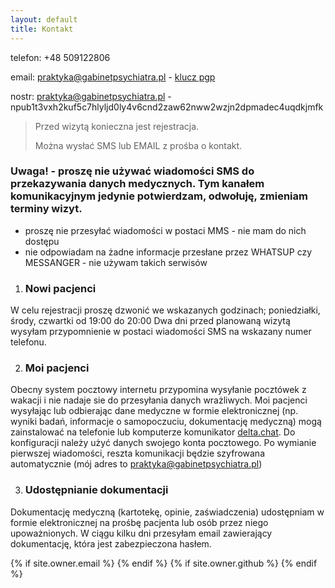```yaml
---
layout: default
title: Kontakt
---
```


telefon: +48 509122806

email: praktyka@gabinetpsychiatra.pl - [klucz pgp](https://gabinetpsychiatra.pl/pgp)

nostr: praktyka@gabinetpsychiatra.pl - npub1t3vxh2kuf5c7hlyljd0ly4v6cnd2zaw62nww2wzjn2dpmadec4uqdkjmfk

> Przed wizytą konieczna jest rejestracja.
>
> Można wysłać SMS lub EMAIL z prośba o kontakt.


### Uwaga! - proszę nie używać wiadomości SMS do przekazywania danych medycznych. Tym kanałem komunikacyjnym jedynie potwierdzam, odwołuję, zmieniam terminy wizyt.
 - proszę nie przesyłać wiadomości w postaci MMS - nie mam do nich dostępu
 - nie odpowiadam na żadne informacje przesłane przez WHATSUP czy MESSANGER - nie używam takich serwisów 

1. ### Nowi pacjenci 
W celu rejestracji proszę dzwonić we wskazanych godzinach; poniedziałki, środy, czwartki od 19:00 do 20:00 
Dwa dni przed planowaną wizytą wysyłam przypomnienie w postaci wiadomości SMS na wskazany numer telefonu. 

2. ### Moi pacjenci 
Obecny system pocztowy internetu przypomina wysyłanie pocztówek z wakacji i nie nadaje sie do przesyłania danych
wrażliwych. Moi pacjenci wysyłając lub odbierając dane medyczne w formie elektronicznej (np. wyniki badań, informacje o samopoczuciu, dokumentację medyczną) mogą zainstalować na telefonie lub komputerze komunikator [delta.chat](https://delta.chat). Do konfiguracji należy użyć danych swojego konta pocztowego. Po wymianie pierwszej wiadomości, reszta komunikacji będzie szyfrowana automatycznie
(mój adres to praktyka@gabinetpsychiatra.pl)
<br>

3. ### Udostępnianie dokumentacji 
Dokumentację medyczną (kartotekę, opinie, zaświadczenia) udostępniam w formie elektronicznej na prośbę pacjenta lub osób przez niego upoważnionych. W ciągu kilku dni przesyłam email zawierający dokumentację, która jest zabezpieczona hasłem.

<div class="pagination">
  {% if site.owner.email %}
    <a href="mailto:{{ site.owner.email }}" class="social-media-icons"><i class="fa fa-2x fa-envelope-square" aria-hidden="true"></i></a>
  {% endif %}
  {% if site.owner.github %}
    <a href="{{ site.owner.github }}" class="social-media-icons"><i class="fa fa-2x fa-github-square" aria-hidden="true"></i></a>
  {% endif %}
</div>
